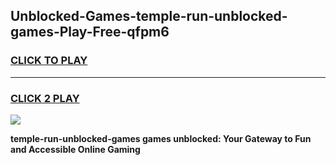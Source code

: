 
## Unblocked-Games-temple-run-unblocked-games-Play-Free-qfpm6
<h3>
<a href="https://premium76.site?title=temple-run-unblocked-games&ref=20M">CLICK TO PLAY</a></h3>
<hr>

<h3>
<a href="https://premium76.site?title=temple-run-unblocked-games&ref=20M">CLICK 2 PLAY</a>
  
</h3>

<a href="https://premium76.site?title=temple-run-unblocked-games&ref=19M"><img src="https://clearcache.store/games.png"></a>


**temple-run-unblocked-games games unblocked: Your Gateway to Fun and Accessible Online Gaming**
